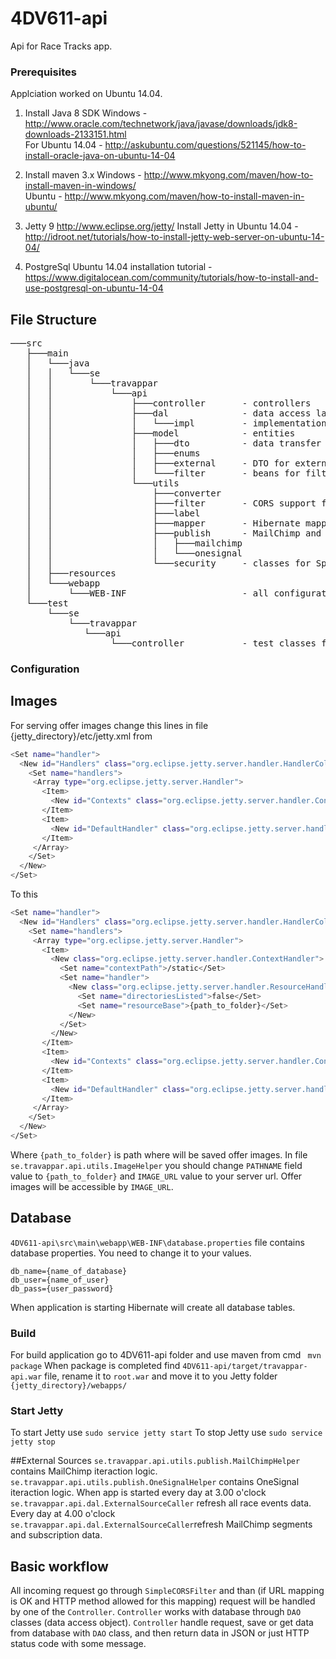 # 4DV611-api
Api for Race Tracks app.  
### Prerequisites 
Applciation worked on Ubuntu 14.04.
1) Install Java 8 SDK
Windows - http://www.oracle.com/technetwork/java/javase/downloads/jdk8-downloads-2133151.html  
For Ubuntu 14.04 - http://askubuntu.com/questions/521145/how-to-install-oracle-java-on-ubuntu-14-04

2) Install maven 3.x
Windows - http://www.mkyong.com/maven/how-to-install-maven-in-windows/  
Ubuntu - http://www.mkyong.com/maven/how-to-install-maven-in-ubuntu/

3) Jetty 9 http://www.eclipse.org/jetty/
Install Jetty in Ubuntu 14.04 - http://idroot.net/tutorials/how-to-install-jetty-web-server-on-ubuntu-14-04/

4) PostgreSql
Ubuntu 14.04 installation tutorial - https://www.digitalocean.com/community/tutorials/how-to-install-and-use-postgresql-on-ubuntu-14-04

## File Structure
<pre>
───src
   ├───main
   │   └───java
   │   │   └───se
   │   │       └───travappar
   │   │           └───api
   │   │               ├───controller 		- controllers
   │   │               ├───dal				- data access layer package
   │   │               │   └───impl			- implementations for all entities
   │   │               ├───model			- entities
   │   │               │   ├───dto			- data transfer object
   │   │               │   ├───enums		
   │   │               │   ├───external		- DTO for external source
   │   │               │   └───filter		- beans for filtering
   │   │               └───utils
   │   │                   ├───converter	
   │   │                   ├───filter		- CORS support filter
   │   │                   ├───label
   │   │                   ├───mapper		- Hibernate mapper
   │   │                   ├───publish		- MailChimp and OneSignal helpers
   │   │                   │   ├───mailchimp
   │   │                   │   └───onesignal
   │   │                   └───security		- classes for Spring Security
   │   ├───resources
   │   └───webapp
   │       └───WEB-INF						- all configurations and properties
   └───test
       └───se
           └───travappar
              └───api
                   └───controller			- test classes for controllers
</pre>

### Configuration

## Images
For serving offer images change this lines in file {jetty_directory}/etc/jetty.xml from
```sh
<Set name="handler">
  <New id="Handlers" class="org.eclipse.jetty.server.handler.HandlerCollection">
    <Set name="handlers">
     <Array type="org.eclipse.jetty.server.Handler">
       <Item>
         <New id="Contexts" class="org.eclipse.jetty.server.handler.ContextHandlerCollection"/>
       </Item>
       <Item>
         <New id="DefaultHandler" class="org.eclipse.jetty.server.handler.DefaultHandler"/>
       </Item>
     </Array>
    </Set>
  </New>
</Set>
```
To this
```sh
<Set name="handler">
  <New id="Handlers" class="org.eclipse.jetty.server.handler.HandlerCollection">
    <Set name="handlers">
     <Array type="org.eclipse.jetty.server.Handler">
       <Item>
         <New class="org.eclipse.jetty.server.handler.ContextHandler">
           <Set name="contextPath">/static</Set>
           <Set name="handler">
             <New class="org.eclipse.jetty.server.handler.ResourceHandler">
               <Set name="directoriesListed">false</Set>
               <Set name="resourceBase">{path_to_folder}</Set>
             </New>
           </Set>
         </New>
       </Item>
       <Item>
         <New id="Contexts" class="org.eclipse.jetty.server.handler.ContextHandlerCollection"/>
       </Item>
       <Item>
         <New id="DefaultHandler" class="org.eclipse.jetty.server.handler.DefaultHandler"/>
       </Item>
     </Array>
    </Set>
  </New>
</Set>
```
Where ``` {path_to_folder} ``` is path where will be saved offer images.
In file ```se.travappar.api.utils.ImageHelper``` you should change ```PATHNAME``` field value to ``` {path_to_folder} ``` and ``` IMAGE_URL ``` value to your server url. Offer images will be accessible by ``` IMAGE_URL ```.

## Database

```4DV611-api\src\main\webapp\WEB-INF\database.properties``` file contains database properties. You need to change it to your values.
```
db_name={name_of_database}
db_user={name_of_user}
db_pass={user_password}
```
When application is starting Hibernate will create all database tables.

### Build
For build application go to 4DV611-api folder and use maven from cmd
``` mvn package```
When package is completed find ```4DV611-api/target/travappar-api.war``` file, rename it to ```root.war``` and move it to you Jetty folder ```{jetty_directory}/webapps/```
### Start Jetty
To start Jetty use
```sudo service jetty start```
To stop Jetty use
```sudo service jetty stop```

##External Sources
```se.travappar.api.utils.publish.MailChimpHelper``` contains MailChimp iteraction logic.
```se.travappar.api.utils.publish.OneSignalHelper``` contains OneSignal iteraction logic.
When app is started every day at 3.00 o'clock ```se.travappar.api.dal.ExternalSourceCaller``` refresh all race events data. Every day at 4.00 o'clock ```se.travappar.api.dal.ExternalSourceCaller```refresh MailChimp segments and subscription data.

## Basic workflow
All incoming request go through ```SimpleCORSFilter``` and than (if URL mapping is OK and HTTP method allowed for this mapping) request will be handled by one of the ```Controller```. ```Controller``` works with database through ```DAO``` classes (data access object). ```Controller``` handle request,  save or get data from database with ```DAO``` class, and then return data in JSON or just HTTP status code with some message.
